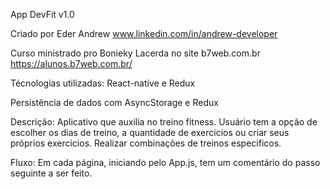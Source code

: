 App DevFit v1.0

Criado por Eder Andrew
www.linkedin.com/in/andrew-developer

Curso ministrado pro Bonieky Lacerda no site b7web.com.br
https://alunos.b7web.com.br/

Técnologias utilizadas:
React-native e Redux

Persistência de dados com AsyncStorage e Redux

Descrição:
Aplicativo que auxilia no treino fitness. Usuário tem a opção de escolher os dias de treino, a quantidade de exercicios ou criar seus próprios exercicios. Realizar combinações de treinos especificos.

Fluxo:
Em cada página, iniciando pelo App.js, tem um comentário do passo seguinte a ser feito.
